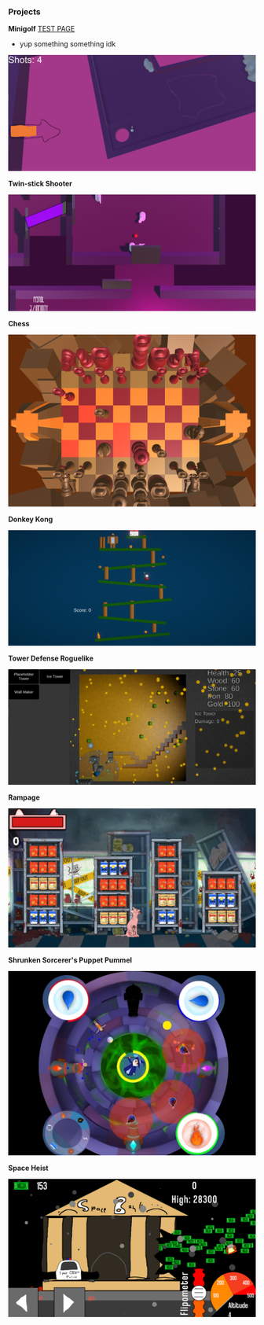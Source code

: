 
### Projects
**Minigolf**
[TEST PAGE](testpage.md)
- yup something something idk

![Minigolf](/assets/img/Minigolf.png)

**Twin-stick Shooter**

![Twin-stick Shooter](/assets/img/Twinstick-Shooter.png)

**Chess**

![Chess](/assets/img/Chess.png)

**Donkey Kong**

![Donkey Kong](/assets/img/DK.png)

**Tower Defense Roguelike**

![TD-Roguelike](/assets/img/TD-Roguelike.png)

**Rampage**

![Rampage](/assets/img/Rampage.png)

**Shrunken Sorcerer's Puppet Pummel**

![SSPP](/assets/img/SSPP.png)

**Space Heist**

![Space-Heist](/assets/img/Space-Heist.png)

